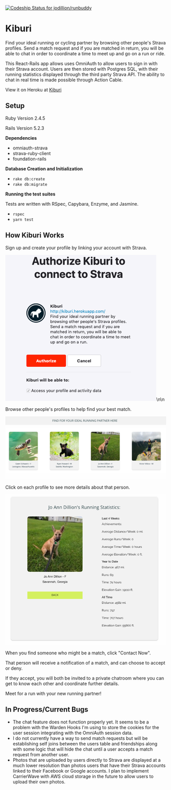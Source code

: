 [![Codeship Status for jodillion/runbuddy](https://app.codeship.com/projects/fade9320-8975-0137-bb91-3e01594af01a/status?branch=master)](https://app.codeship.com/projects/354573)

# Kiburi

Find your ideal running or cycling partner by browsing other people's Strava profiles. Send a match request and if you are matched in return, you will be able to chat in order to coordinate a time to meet up and go on a run or ride.

This React-Rails app allows uses OmniAuth to allow users to sign in with their Strava account.
Users are then stored with Postgres SQL, with their running statistics displayed through the
third party Strava API. The ability to chat in real time is made possible through Action Cable.

View it on Heroku at [Kiburi](www.kiburo.herokuapp.com)

## Setup

Ruby Version 2.4.5

Rails Version 5.2.3

**Dependencies**
* omniauth-strava
* strava-ruby-client
* foundation-rails

**Database Creation and Initialization**
* `rake db:create`
* `rake db:migrate`

**Running the test suites**


Tests are written with RSpec, Capybara, Enzyme, and Jasmine.
* `rspec`
* `yarn test`

## How Kiburi Works

Sign up and create your profile by linking your account with Strava.


![sign up](public/images/OmniAuth.png)\n\n



Browse other people's profiles to help find your best match.


![browse profiles](public/images/BrowseProfilesMedium.png)



Click on each profile to see more details about that person.


![example profile](public/images/MyProfile.png)



When you find someone who might be a match, click "Contact Now".


That person will receive a notification of a match, and can choose to accept or deny.


If they accept, you will both be invited to a private chatroom where you can get to know each other and coordinate further details.


Meet for a run with your new running partner!

## In Progress/Current Bugs

* The chat feature does not function properly yet. It seems to be a problem with the Warden Hooks I'm using to store the cookies for the user session integrating with the OmniAuth session data.
* I do not currently have a way to send match requests but will be establishing self joins between the users table and friendships along with some logic that will hide the chat until a user accepts a match request from another user.
* Photos that are uploaded by users directly to Strava are displayed at a much lower resolution than photos users that have their Strava accounts linked to their Facebook or Google accounts. I plan to implement CarrierWave with AWS cloud storage in the future to allow users to upload their own photos.

